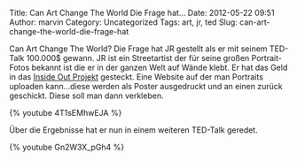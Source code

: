 Title: Can Art Change The World Die Frage hat...
Date: 2012-05-22 09:51
Author: marvin
Category: Uncategorized
Tags: art, jr, ted
Slug: can-art-change-the-world-die-frage-hat

Can Art Change The World? Die Frage hat JR gestellt als er mit seinem
TED-Talk 100.000\$ gewann. JR ist ein Streetartist der für seine großen
Portrait-Fotos bekannt ist die er in der ganzen Welt auf Wände klebt. Er
hat das Geld in das [Inside Out
Projekt](http://www.insideoutproject.net/) gesteckt. Eine Website auf
der man Portraits uploaden kann...diese werden als Poster ausgedruckt
und an einen zurück geschickt. Diese soll man dann verkleben.

{% youtube 4T1sEMhwEJA %}

Über die Ergebnisse hat er nun in einem weiteren TED-Talk geredet.

{% youtube Gn2W3X_pGh4 %}
